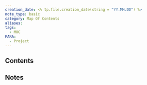 ```yaml
---
creation_date: <% tp.file.creation_date(string = "YY.MM.DD") %>
note_type: basic
category: Map Of Contents
aliases: 
tags:
  - MOC
PARA:
  - Project
---
```

## Contents



## Notes

